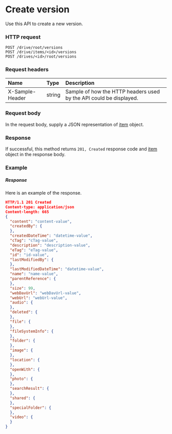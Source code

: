 # Create version

Use this API to create a new version.
### HTTP request
```http
POST /drive/root/versions
POST /drive/items/<id>/versions
POST /drives/<id>/root/versions

```
### Request headers
| Name       | Type | Description|
|:---------------|:--------|:----------|
| X-Sample-Header  | string  | Sample of how the HTTP headers used by the API could be displayed.|

### Request body
In the request body, supply a JSON representation of [item](../resources/item.md) object.


### Response
If successful, this method returns `201, Created` response code and [item](../resources/item.md) object in the response body.

### Example
##### Response
Here is an example of the response.
```json
HTTP/1.1 201 Created
Content-type: application/json
Content-length: 665
{
  "content": "content-value",
  "createdBy": {
  },
  "createdDateTime": "datetime-value",
  "cTag": "cTag-value",
  "description": "description-value",
  "eTag": "eTag-value",
  "id": "id-value",
  "lastModifiedBy": {
  },
  "lastModifiedDateTime": "datetime-value",
  "name": "name-value",
  "parentReference": {
  },
  "size": 99,
  "webDavUrl": "webDavUrl-value",
  "webUrl": "webUrl-value",
  "audio": {
  },
  "deleted": {
  },
  "file": {
  },
  "fileSystemInfo": {
  },
  "folder": {
  },
  "image": {
  },
  "location": {
  },
  "openWith": {
  },
  "photo": {
  },
  "searchResult": {
  },
  "shared": {
  },
  "specialFolder": {
  },
  "video": {
  }
}
```

<!-- uuid: a000c3be-0a07-483a-8119-3cc1aeeadf84
2015-10-12 23:28:11 UTC -->